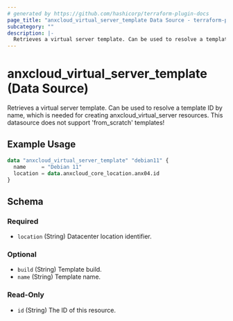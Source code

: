 ```yaml
---
# generated by https://github.com/hashicorp/terraform-plugin-docs
page_title: "anxcloud_virtual_server_template Data Source - terraform-provider-anxcloud"
subcategory: ""
description: |-
  Retrieves a virtual server template. Can be used to resolve a template ID by name, which is needed for creating anxcloudvirtualserver resources. This datasource does not support 'from_scratch' templates!
---
```


# anxcloud_virtual_server_template (Data Source)

Retrieves a virtual server template. Can be used to resolve a template ID by name, which is needed for creating anxcloud_virtual_server resources. This datasource does not support 'from_scratch' templates!

## Example Usage

```terraform
data "anxcloud_virtual_server_template" "debian11" {
  name     = "Debian 11"
  location = data.anxcloud_core_location.anx04.id
}
```

<!-- schema generated by tfplugindocs -->
## Schema

### Required

- `location` (String) Datacenter location identifier.

### Optional

- `build` (String) Template build.
- `name` (String) Template name.

### Read-Only

- `id` (String) The ID of this resource.



